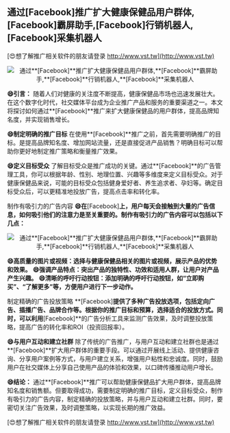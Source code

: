 ## **通过**[Facebook]**推广扩大健康保健品用户群体,**[Facebook]**霸屏助手,**[Facebook]**行销机器人,**[Facebook]**采集机器人**

[😍想了解推广相关软件的朋友请登录 http://www.vst.tw](http://www.vst.tw)

 <center><img src="https://vst.tw/MP4/tuiguang/png/3.png" alt="通过**[Facebook]**推广扩大健康保健品用户群体,**[Facebook]**霸屏助手,**[Facebook]**行销机器人,**[Facebook]**采集机器人"></center>

**😄引言：**
随着人们对健康的关注度不断提高，健康保健品市场也迅速发展壮大。在这个数字化时代，社交媒体平台成为企业推广产品和服务的重要渠道之一。本文将探讨如何通过**[Facebook]**推广来扩大健康保健品的用户群体，提高品牌知名度，并实现销售增长。

**😄制定明确的推广目标**
在使用**[Facebook]**推广之前，首先需要明确推广的目标。是提高品牌知名度、增加网站流量，还是直接促进产品销售？明确目标可以帮助你更好地制定推广策略和衡量推广效果。

**😄定义目标受众**
了解目标受众是推广成功的关键。通过**[Facebook]**的广告管理工具，你可以根据年龄、性别、地理位置、兴趣等多维度来定义目标受众。对于健康保健品来说，可能的目标受众包括健身爱好者、养生追求者、孕妇等。确定目标受众后，可以更精准地投放广告，提高点击率和转化率。

制作有吸引力的广告内容
**😄在**[Facebook]**上，用户每天会接触到大量的广告信息，如何吸引他们的注意力是至关重要的。制作有吸引力的广告内容可以包括以下几点：**

 <center><img src="https://vst.tw/MP4/tuiguang/png/1.png" alt="通过**[Facebook]**推广扩大健康保健品用户群体,**[Facebook]**霸屏助手,**[Facebook]**行销机器人,**[Facebook]**采集机器人"></center>

**😄高质量的图片或视频：选择与健康保健品相关的图片或视频，展示产品的优势和效果。**
**😄强调产品特点：突出产品的独特性、功效和适用人群，让用户对产品产生兴趣。**
**😄清晰的呼吁行动按钮：添加明确的呼吁行动按钮，如“立即购买”、“了解更多”等，方便用户进行下一步动作。**

制定精确的广告投放策略
**[Facebook]**提供了多种广告投放选项，包括定向广告、插播广告、品牌合作等。根据你的推广目标和预算，选择适合的投放方式。同时，可以利用**[Facebook]**的广告分析工具来监测广告效果，及时调整投放策略，提高广告的转化率和ROI（投资回报率）。

**😄与用户互动和建立社群**
除了传统的广告推广，与用户互动和建立社群也是通过**[Facebook]**扩大用户群体的重要手段。可以通过开展线上活动、提供健康咨询、分享用户案例等方式，与用户建立关系，增强用户粘性和忠诚度。同时，鼓励用户在社交媒体上分享自己使用产品的体验和效果，以口碑传播推动用户增长。

**😄结论：**
通过**[Facebook]**推广可以帮助健康保健品扩大用户群体，提高品牌知名度和销售额。但要取得成功，需要制定明确的推广目标，定义目标受众，制作有吸引力的广告内容，制定精确的投放策略，并与用户互动和建立社群。同时，要密切关注广告效果，及时调整策略，以实现长期的推广效益。

[😍想了解推广相关软件的朋友请登录 http://www.vst.tw](http://www.vst.tw)



